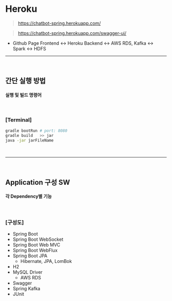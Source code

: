 # Heroku
> https://chatbot-spring.herokuapp.com/

> https://chatbot-spring.herokuapp.com/swagger-ui/
* Github Page Frontend <-> Heroku Backend <-> AWS RDS, Kafka <-> Spark <-> HDFS

<hr>
<br>

## 간단 실행 방법
#### 실행 및 빌드 명령어

<br>

### [Terminal]
```bash
gradle bootRun # port: 8080
gradle build   >> jar
java -jar jarFileName 
```

<br>
<hr>
<br>

## Application 구성 SW
#### 각 Dependency별 기능

<br>

### [구성도]
* Spring Boot
* Spring Boot WebSocket
* Spring Boot Web MVC
* Spring Boot WebFlux
* Spring Boot JPA
  * Hibernate, JPA, LomBok
* H2
* MySQL Driver
  * AWS RDS
* Swagger
* Spring Kafka
* JUnit

<br>


